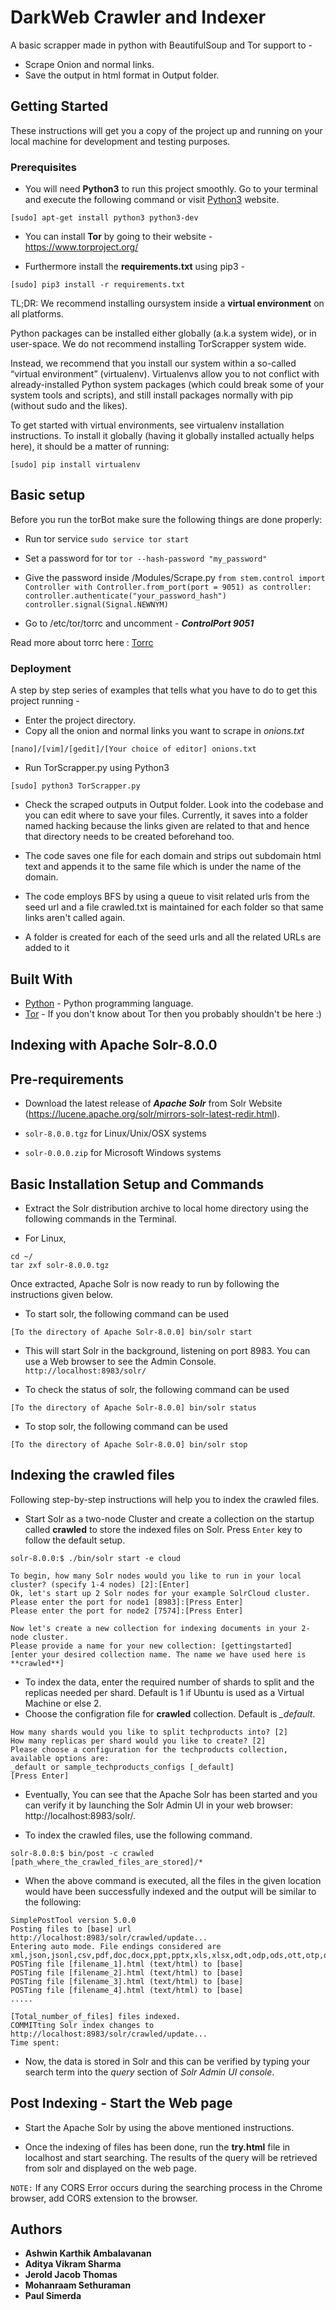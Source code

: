 # DarkWeb Crawler and Indexer
A basic scrapper made in python with BeautifulSoup and Tor support to - 

* Scrape Onion and normal links.
* Save the output in html format in Output folder.

## Getting Started

These instructions will get you a copy of the project up and running on your local machine for development and testing purposes.

### Prerequisites

* You will need **Python3** to run this project smoothly. Go to your terminal and execute the following command or visit [Python3](https://www.python.org/download/releases/3.0/) website.

```
[sudo] apt-get install python3 python3-dev
```

* You can install **Tor** by going to their website - https://www.torproject.org/

* Furthermore install the **requirements.txt** using pip3 - 

```
[sudo] pip3 install -r requirements.txt
```

TL;DR: We recommend installing oursystem inside a **virtual environment** on all platforms.

Python packages can be installed either globally (a.k.a system wide), or in user-space. We do not recommend installing TorScrapper system wide.

Instead, we recommend that you install our system within a so-called “virtual environment” (virtualenv). Virtualenvs allow you to not conflict with already-installed Python system packages (which could break some of your system tools and scripts), and still install packages normally with pip (without sudo and the likes).

To get started with virtual environments, see virtualenv installation instructions. To install it globally (having it globally installed actually helps here), it should be a matter of running:

```
[sudo] pip install virtualenv
```
## Basic setup
Before you run the torBot make sure the following things are done properly:

* Run tor service
`sudo service tor start`

* Set a password for tor
`tor --hash-password "my_password" `

* Give the password inside /Modules/Scrape.py
`from stem.control import Controller
with Controller.from_port(port = 9051) as controller:
 controller.authenticate("your_password_hash")
 controller.signal(Signal.NEWNYM)`

* Go to /etc/tor/torrc and uncomment - _**ControlPort 9051**_

Read more about torrc here : [Torrc](https://github.com/ConanKapoor/TorScrapper/blob/master/Tor.md)

### Deployment

A step by step series of examples that tells what you have to do to get this project running -

* Enter the project directory.
* Copy all the onion and normal links you want to scrape in _onions.txt_

```
[nano]/[vim]/[gedit]/[Your choice of editor] onions.txt
```

* Run TorScrapper.py using Python3

```
[sudo] python3 TorScrapper.py
```

* Check the scraped outputs in Output folder. Look into the codebase and you can edit where to save your files. Currently, it saves into a folder named hacking because the links given are related to that and hence that directory needs to be created beforehand too.

* The code saves one file for each domain and strips out subdomain html text and appends it to the same file which is under the name of the domain.

* The code employs BFS by using a queue to visit related urls from the seed url and a file crawled.txt is maintained for each folder so that same links aren't called again.

* A folder is created for each of the seed urls and all the related URLs are added to it


## Built With

* [Python](https://www.python.org/) - Python programming language.
* [Tor](https://www.torproject.org/) - If you don't know about Tor then you probably shouldn't be here :)

## Indexing with Apache Solr-8.0.0

## Pre-requirements

* Download the latest release of ***Apache Solr*** from Solr Website (https://lucene.apache.org/solr/mirrors-solr-latest-redir.html).

* `solr-8.0.0.tgz` for Linux/Unix/OSX systems
* `solr-0.0.0.zip` for Microsoft Windows systems

## Basic Installation Setup and Commands

* Extract the Solr distribution archive to local home directory using the following commands in the Terminal.

* For Linux,

```
cd ~/
tar zxf solr-8.0.0.tgz
```

Once extracted, Apache Solr is now ready to run by following the instructions given below.

* To start solr, the following command can be used

```
[To the directory of Apache Solr-8.0.0] bin/solr start 
```

* This will start Solr in the background, listening on port 8983. You can use a Web browser to see the Admin Console. `http://localhost:8983/solr/`

* To check the status of solr, the following command can be used

```
[To the directory of Apache Solr-8.0.0] bin/solr status 
```

* To stop solr, the following command can be used

```
[To the directory of Apache Solr-8.0.0] bin/solr stop 
```

## Indexing the crawled files

Following step-by-step instructions will help you to index the crawled files.

* Start Solr as a two-node Cluster and create a collection on the startup called **crawled** to store the indexed files on Solr. Press `Enter` key to follow the default setup.

```
solr-8.0.0:$ ./bin/solr start -e cloud

To begin, how many Solr nodes would you like to run in your local cluster? (specify 1-4 nodes) [2]:[Enter]
Ok, let's start up 2 Solr nodes for your example SolrCloud cluster.
Please enter the port for node1 [8983]:[Press Enter]
Please enter the port for node2 [7574]:[Press Enter]

Now let's create a new collection for indexing documents in your 2-node cluster.
Please provide a name for your new collection: [gettingstarted]
[enter your desired collection name. The name we have used here is **crawled**]
```

* To index the data, enter the required number of shards to split and the replicas needed per shard. Default is 1 if Ubuntu is used as a Virtual Machine or else 2.
* Choose the configration file for **crawled** collection. Default is *_default*.

```
How many shards would you like to split techproducts into? [2]
How many replicas per shard would you like to create? [2]
Please choose a configuration for the techproducts collection, available options are:
_default or sample_techproducts_configs [_default] 
[Press Enter]
```

* Eventually, You can see that the Apache Solr has been started and you can verify it by launching the Solr Admin UI in your web browser: http://localhost:8983/solr/.

* To index the crawled files, use the following command.

```
solr-8.0.0:$ bin/post -c crawled [path_where_the_crawled_files_are_stored]/*
```

* When the above command is executed, all the files in the given location would have been successfully indexed and the output will be similar to the following:

```
SimplePostTool version 5.0.0
Posting files to [base] url http://localhost:8983/solr/crawled/update...
Entering auto mode. File endings considered are xml,json,jsonl,csv,pdf,doc,docx,ppt,pptx,xls,xlsx,odt,odp,ods,ott,otp,ots,rtf,htm,html,txt,log
POSTing file [filename_1].html (text/html) to [base]
POSTing file [filename_2].html (text/html) to [base]
POSTing file [filename_3].html (text/html) to [base]
POSTing file [filename_4].html (text/html) to [base]
.....

[Total_number_of_files] files indexed.
COMMITting Solr index changes to http://localhost:8983/solr/crawled/update...
Time spent:
```
* Now, the data is stored in Solr and this can be verified by typing your search term into the *query* section of *Solr Admin UI console*.

## Post Indexing - Start the Web page

* Start the Apache Solr by using the above mentioned instructions.

* Once the indexing of files has been done, run the **try.html** file in localhost and start searching. The results of the query will be retrieved from solr and displayed on the web page.

`NOTE:` If any CORS Error occurs during the searching process in the Chrome browser, add CORS extension to the browser.  

## Authors

* **Ashwin Karthik Ambalavanan**
* **Aditya Vikram Sharma**
* **Jerold Jacob Thomas**
* **Mohanraam Sethuraman**
* **Paul Simerda**


